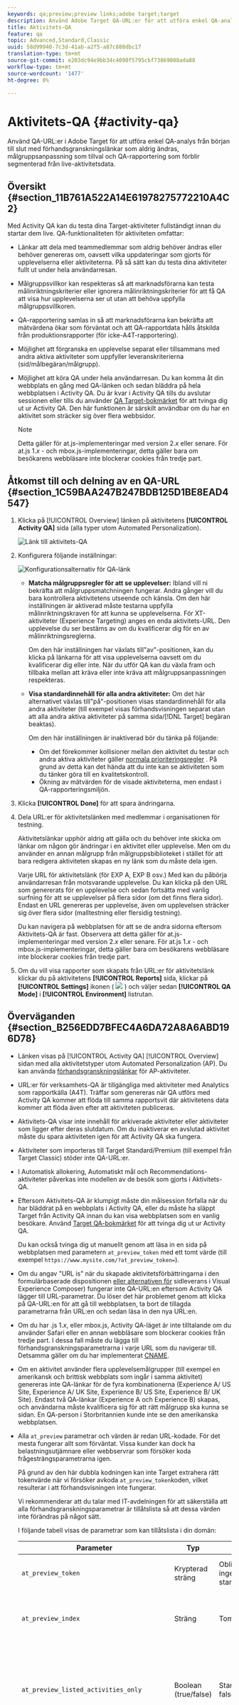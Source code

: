 ```yaml
---
keywords: qa;preview;preview links;adobe target;target
description: Använd Adobe Target QA-URL:er för att utföra enkel QA-analys från början till slut med förhandsgranskningslänkar som aldrig ändras, målgruppsanpassning som tillval och QA-rapportering som förblir segmenterad från liveaktivitetsdata.
title: Aktivitets-QA
feature: qa
topic: Advanced,Standard,Classic
uuid: 58d99940-7c3d-41ab-a2f5-a87c880dbc17
translation-type: tm+mt
source-git-commit: e203dc94e9bb34c4090f5795cbf73869808ada88
workflow-type: tm+mt
source-wordcount: '1477'
ht-degree: 0%

---
```



# Aktivitets-QA {#activity-qa}

Använd QA-URL:er i Adobe Target för att utföra enkel QA-analys från början till slut med förhandsgranskningslänkar som aldrig ändras, målgruppsanpassning som tillval och QA-rapportering som förblir segmenterad från live-aktivitetsdata.

## Översikt {#section_11B761A522A14E61978275772210A4C2}

Med Activity QA kan du testa dina Target-aktiviteter fullständigt innan du startar dem live. QA-funktionaliteten för aktiviteten omfattar:

* Länkar att dela med teammedlemmar som aldrig behöver ändras eller behöver genereras om, oavsett vilka uppdateringar som gjorts för upplevelserna eller aktiviteterna. På så sätt kan du testa dina aktiviteter fullt ut under hela användarresan.
* Målgruppsvillkor kan respekteras så att marknadsförarna kan testa målinriktningskriterier eller ignorera målinriktningskriterier för att få QA att visa hur upplevelserna ser ut utan att behöva uppfylla målgruppsvillkoren.
* QA-rapportering samlas in så att marknadsförarna kan bekräfta att mätvärdena ökar som förväntat och att QA-rapportdata hålls åtskilda från produktionsrapporter (för icke-A4T-rapportering).
* Möjlighet att förgranska en upplevelse separat eller tillsammans med andra aktiva aktiviteter som uppfyller leveranskriterierna (sid/målbegäran/målgrupp).
* Möjlighet att köra QA under hela användarresan. Du kan komma åt din webbplats en gång med QA-länken och sedan bläddra på hela webbplatsen i Activity QA. Du är kvar i Activity QA tills du avslutar sessionen eller tills du använder [QA Target-bokmärket](../../c-activities/c-activity-qa/activity-qa-bookmark.md#concept_A8A3551A4B5342079AFEED5ECF93E879) för att tvinga dig ut ur Activity QA. Den här funktionen är särskilt användbar om du har en aktivitet som sträcker sig över flera webbsidor.

   >[!NOTE]
   >
   >Detta gäller för at.js-implementeringar med version 2.*x* eller senare. För at.js 1.*x* - och mbox.js-implementeringar, detta gäller bara om besökarens webbläsare inte blockerar cookies från tredje part.

## Åtkomst till och delning av en QA-URL {#section_1C59BAA247B247BDB125D1BE8EAD4547}

1. Klicka på [!UICONTROL Overview] länken på aktivitetens **[!UICONTROL Activity QA]** sida (alla typer utom Automated Personalization).

   ![Länk till aktivitets-QA](assets/qa_link.png)

1. Konfigurera följande inställningar:

   ![Konfigurationsalternativ för QA-länk](assets/qa_link_config.png)

   * **Matcha målgruppsregler för att se upplevelser:** Ibland vill ni bekräfta att målgruppsmatchningen fungerar. Andra gånger vill du bara kontrollera aktivitetens utseende och känsla. Om den här inställningen är aktiverad måste testarna uppfylla målinriktningskraven för att kunna se upplevelserna. För XT-aktiviteter (Experience Targeting) anges en enda aktivitets-URL. Den upplevelse du ser bestäms av om du kvalificerar dig för en av målinriktningsreglerna.

      Om den här inställningen har växlats till&quot;av&quot;-positionen, kan du klicka på länkarna för att visa upplevelserna oavsett om du kvalificerar dig eller inte. När du utför QA kan du växla fram och tillbaka mellan att kräva eller inte kräva att målgruppsanpassningen respekteras.

   * **Visa standardinnehåll för alla andra aktiviteter:** Om det här alternativet växlas till&quot;på&quot;-positionen visas standardinnehåll för alla andra aktiviteter (till exempel visas förhandsvisningen separat utan att alla andra aktiva aktiviteter på samma sida/[!DNL Target] begäran beaktas).

      Om den här inställningen är inaktiverad bör du tänka på följande:

      * Om det förekommer kollisioner mellan den aktivitet du testar och andra aktiva aktiviteter gäller [normala prioriteringsregler](../../c-activities/priority.md#concept_1780C11FEA57440499F0047DD6900E0F) . På grund av detta kan det hända att du inte kan se aktiviteten som du tänker göra till en kvalitetskontroll.
      * Ökning av mätvärden för de visade aktiviteterna, men endast i QA-rapporteringsmiljön.

1. Klicka **[!UICONTROL Done]** för att spara ändringarna.
1. Dela URL:er för aktivitetslänken med medlemmar i organisationen för testning.

   Aktivitetslänkar upphör aldrig att gälla och du behöver inte skicka om länkar om någon gör ändringar i en aktivitet eller upplevelse. Men om du använder en annan målgrupp från målgruppsbiblioteket i stället för att bara redigera aktiviteten skapas en ny länk som du måste dela igen.

   Varje URL för aktivitetslänk (för EXP A, EXP B osv.) Med kan du påbörja användarresan från motsvarande upplevelse. Du kan klicka på den URL som genererats för en upplevelse och sedan fortsätta med vanlig surfning för att se upplevelser på flera sidor (om det finns flera sidor). Endast en URL genereras per upplevelse, även om upplevelsen sträcker sig över flera sidor (malltestning eller flersidig testning).

   Du kan navigera på webbplatsen för att se de andra sidorna eftersom Aktivitets-QA är fast. Observera att detta gäller för at.js-implementeringar med version 2.*x* eller senare. För at.js 1.*x* - och mbox.js-implementeringar, detta gäller bara om besökarens webbläsare inte blockerar cookies från tredje part.

1. Om du vill visa rapporter som skapats från URL:er för aktivitetslänk klickar du på aktivitetens **[!UICONTROL Reports]** sida, klickar på **[!UICONTROL Settings]** ikonen ( ![](assets/icon_gear.png) ) och väljer sedan **[!UICONTROL QA Mode]** i **[!UICONTROL Environment]** listrutan.

## Överväganden {#section_B256EDD7BFEC4A6DA72A8A6ABD196D78}

* Länken visas på [!UICONTROL Activity QA] [!UICONTROL Overview] sidan med alla aktivitetstyper utom Automated Personalization (AP). Du kan använda [förhandsgranskningslänkar](../../c-activities/t-automated-personalization/experience-preview.md#task_586C6655A6FD4AF08F5678FC3F481EFC) för AP-aktiviteter.
* URL:er för verksamhets-QA är tillgängliga med aktiviteter med Analytics som rapportkälla (A4T). Träffar som genereras när QA utförs med Activity QA kommer att flöda till samma rapportsvit där aktivitetens data kommer att flöda även efter att aktiviteten publiceras.
* Aktivitets-QA visar inte innehåll för arkiverade aktiviteter eller aktiviteter som ligger efter deras slutdatum. Om du inaktiverar en avslutad aktivitet måste du spara aktiviteten igen för att Activity QA ska fungera.
* Aktiviteter som importeras till Target Standard/Premium (till exempel från Target Classic) stöder inte QA-URL:er.
* I Automatisk allokering, Automatiskt mål och Recommendations-aktiviteter påverkas inte modellen av de besök som gjorts i Aktivitets-QA.
* Eftersom Aktivitets-QA är klumpigt måste din målsession förfalla när du har bläddrat på en webbplats i Activity QA, eller du måste ha släppt Target från Activity QA innan du kan visa webbplatsen som en vanlig besökare. Använd [Target QA-bokmärket](../../c-activities/c-activity-qa/activity-qa-bookmark.md#concept_A8A3551A4B5342079AFEED5ECF93E879) för att tvinga dig ut ur Activity QA.

   Du kan också tvinga dig ut manuellt genom att läsa in en sida på webbplatsen med parametern `at_preview_token` med ett tomt värde (till exempel `https://www.mysite.com/?at_preview_token=`).

* Om du angav &quot;URL is&quot; när du skapade aktivitetsförbättringarna i den formulärbaserade dispositionen [eller alternativen för](../../c-experiences/form-experience-composer.md#task_FAC842A6535045B68B4C1AD3E657E56E) sidleverans i Visual Experience Composer) [](../../c-experiences/c-visual-experience-composer/viztarget-options.md#reference_3BD1BEEAFA584A749ED2D08F14732E81)fungerar inte QA-URL:en eftersom Activity QA lägger till URL-parametrar. Du löser det här problemet genom att klicka på QA-URL:en för att gå till webbplatsen, ta bort de tillagda parametrarna från URL:en och sedan läsa in den nya URL:en.
* Om du har .js 1.*x*, eller mbox.js, Activity QA-läget är inte tilltalande om du använder Safari eller en annan webbläsare som blockerar cookies från tredje part. I dessa fall måste du lägga till förhandsgranskningsparametrarna i varje URL som du navigerar till. Detsamma gäller om du har implementerat [CNAME](/help/c-implementing-target/c-considerations-before-you-implement-target/implement-cname-support-in-target.md).
* Om en aktivitet använder flera upplevelsemålgrupper (till exempel en amerikansk och brittisk webbplats som ingår i samma aktivitet) genereras inte QA-länkar för de fyra kombinationerna (Experience A/ US Site, Experience A/ UK Site, Experience B/ US Site, Experience B/ UK Site). Endast två QA-länkar (Experience A och Experience B) skapas, och användarna måste kvalificera sig för att rätt målgrupp ska kunna se sidan. En QA-person i Storbritannien kunde inte se den amerikanska webbplatsen.
* Alla `at_preview` parametrar och värden är redan URL-kodade. För det mesta fungerar allt som förväntat. Vissa kunder kan dock ha belastningsutjämnare eller webbservrar som försöker koda frågesträngsparametrarna igen.

   På grund av den här dubbla kodningen kan inte Target extrahera rätt tokenvärde när vi försöker avkoda `at_preview_token`koden, vilket resulterar i att förhandsvisningen inte fungerar.

   Vi rekommenderar att du talar med IT-avdelningen för att säkerställa att alla förhandsgranskningsparametrar är tillåtslista så att dessa värden inte förändras på något sätt.

   I följande tabell visas de parametrar som kan tillåtslista i din domän:

   | Parameter | Typ | Värde | Beskrivning |
   |--- |--- |--- |--- |
   | `at_preview_token` | Krypterad sträng | Obligatoriskt. inget standardvärde | En krypterad entitet som innehåller listan över kampanj-ID:n som tillåts att köras i QA-läge. |
   | `at_preview_index` | Sträng | Tom | Parameterns format är `<campaignIndex>` eller `<campaignIndex>_< experienceIndex>`<br>Båda indexen börjar med 1. |
   | `at_preview_listed_activities_only` | Boolean (true/false) | Standardvärde: false | Om värdet är&quot;true&quot; bearbetas alla kampanjer som anges i `at_preview_index` parametrarna.<br>Om värdet är &quot;false&quot; bearbetas alla kampanjer från sidan, även om de inte har angetts i förhandsgranskningstoken. |
   | `at_preview_evaluate_as_true_audience_ids` | Sträng | Tom | Understrykningsavgränsad (&quot;_&quot;) lista med segment-ID:n som alltid (på mål- och rapporteringsnivå) ska utvärderas som &quot;true&quot; i omfattningen av [!DNL Target] begäran. |
   | `_AT_Debug` | Sträng | Fönster eller konsol | Konsolloggning eller nytt fönster. |
   | `adobe_mc_ref` |  |  | Skickar den refererande URL-adressen för standardsidan till den nya sidan. När det används med `AppMeasurement.js` version 2.1 (eller senare) [!DNL Adobe Analytics] används det här parametervärdet som den refererande URL:en på den nya sidan. |
   | `adobe_mc_sdid` |  |  | Skickar [!DNL Supplemental Data Id] (SDID) och [!DNL Experience Cloud Org Id] från standardsidan till den nya sidan för att Analytics for Target (A4T) ska sammanfoga Target-begäran på standardsidan med Analytics-begäran på den nya sidan. |

* Gränssnittet för mål-QA-läge visar bara den första URL:en för en upplevelse i en flersidig aktivitet. Anta att du skapar ett resetest och att du går från URL1 till URL2. Om du vill gå till URL2 separat kopierar du alla URL-parametrar som finns mot URL1 och använder dem på URL2 efter att du har placerat ett &quot;?&quot; precis som i URL1.
